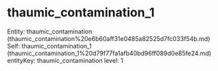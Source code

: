 # thaumic_contamination_1

Entity: thaumic_contamination (thaumic_contamination%20e6b60aff31e0485a82525d7fc033f54b.md)
Self: thaumic_contamination_1 (thaumic_contamination_1%20d79f77fa1afb40bd96ff089d0e85fe24.md)
entityKey: thaumic_contamination
level: 1

[](Untitled%20e370b9d0a5744b5aa7ecfd06d912bffd.md)